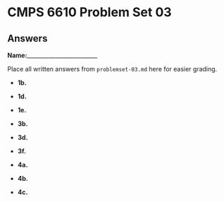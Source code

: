 # CMPS 6610 Problem Set 03
## Answers

**Name:**_________________________


Place all written answers from `problemset-03.md` here for easier grading.




- **1b.**





- **1d.**





- **1e.**





- **3b.**




- **3d.**





- **3f.**




- **4a.**




- **4b.**





- **4c.**




